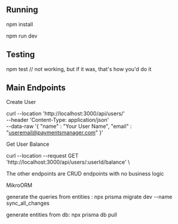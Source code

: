 ## Running

npm install 

npm run dev

## Testing 

npm test // not working, but if it was, that's how you'd do it 

## Main Endpoints

Create User 

curl --location 'http://localhost:3000/api/users/' \
--header 'Content-Type: application/json' \
--data-raw '{
    "name" : "Your User Name",
    "email" : "useremail@paymentsmanager.com"
}'

Get User Balance 

curl --location --request GET 'http://localhost:3000/api/users/:userId/balance' \

The other endpoints are CRUD endpoints with no business logic


MikroORM 


generate the queries from entities : 
npx prisma migrate dev --name sync_all_changes

generate entities from db: 
npx prisma db pull

